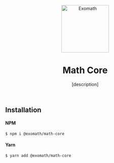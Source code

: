 <p align="center">
  <img src="https://raw.githubusercontent.com/exomath/images/master/logos/exomath-sigma-512x512.png" alt="Exomath" height="150" width="150">
</p>
<h1 align="center">Math Core</h1>
<p align="center">[description]</p>
<br>

## Installation

#### NPM
```
$ npm i @exomath/math-core
```

#### Yarn
```
$ yarn add @exomath/math-core
```
